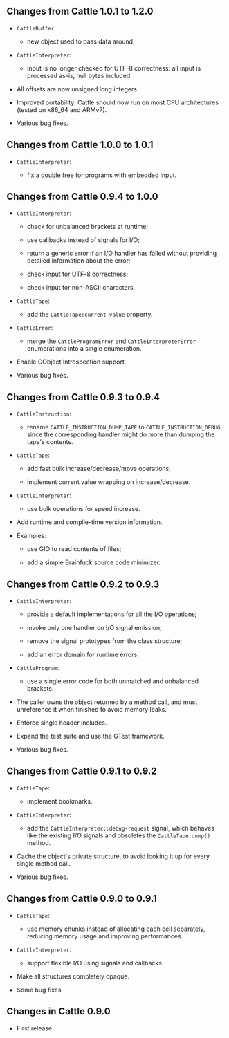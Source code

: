 Changes from Cattle 1.0.1 to 1.2.0
----------------------------------

  * `CattleBuffer`:

    - new object used to pass data around.

  * `CattleInterpreter`:

    - input is no longer checked for UTF-8 correctness: all input is
      processed as-is, null bytes included.

  * All offsets are now unsigned long integers.

  * Improved portability: Cattle should now run on most CPU
    architectures (tested on x86_64 and ARMv7).

  * Various bug fixes.


Changes from Cattle 1.0.0 to 1.0.1
----------------------------------

  * `CattleInterpreter`:

    - fix a double free for programs with embedded input.


Changes from Cattle 0.9.4 to 1.0.0
----------------------------------

  * `CattleInterpreter`:

    - check for unbalanced brackets at runtime;

    - use callbacks instead of signals for I/O;

    - return a generic error if an I/O handler has failed without
      providing detailed information about the error;

    - check input for UTF-8 correctness;

    - check input for non-ASCII characters.

  * `CattleTape`:

    - add the `CattleTape:current-value` property.

  * `CattleError`:

    - merge the `CattleProgramError` and `CattleInterpreterError`
      enumerations into a single enumeration.

  * Enable GObject Introspection support.

  * Various bug fixes.


Changes from Cattle 0.9.3 to 0.9.4
----------------------------------

  * `CattleInstruction`:

    - rename `CATTLE_INSTRUCTION_DUMP_TAPE` to `CATTLE_INSTRUCTION_DEBUG`,
      since the corresponding handler might do more than dumping the
      tape's contents.

  * `CattleTape`:

    - add fast bulk increase/decrease/move operations;

    - implement current value wrapping on increase/decrease.

  * `CattleInterpreter`:

    - use bulk operations for speed increase.

  * Add runtime and compile-time version information.

  * Examples:

    - use GIO to read contents of files;

    - add a simple Brainfuck source code minimizer.


Changes from Cattle 0.9.2 to 0.9.3
----------------------------------

  * `CattleInterpreter`:

    - provide a default implementations for all the I/O operations;

    - invoke only one handler on I/O signal emission;

    - remove the signal prototypes from the class structure;

    - add an error domain for runtime errors.

  * `CattleProgram`:

    - use a single error code for both unmatched and unbalanced brackets.

  * The caller owns the object returned by a method call, and must
    unreference it when finished to avoid memory leaks.

  * Enforce single header includes.

  * Expand the test suite and use the GTest framework.

  * Various bug fixes.


Changes from Cattle 0.9.1 to 0.9.2
----------------------------------

  * `CattleTape`:

    - implement bookmarks.

  * `CattleInterpreter`:

    - add the `CattleInterpreter::debug-request` signal, which behaves like
      the existing I/O signals and obsoletes the `CattleTape.dump()` method.

  * Cache the object's private structure, to avoid looking it up for
    every single method call.

  * Various bug fixes.


Changes from Cattle 0.9.0 to 0.9.1
----------------------------------

  * `CattleTape`:

    - use memory chunks instead of allocating each cell separately,
      reducing memory usage and improving performances.

  * `CattleInterpreter`:

    - support flexible I/O using signals and callbacks.

  * Make all structures completely opaque.

  * Some bug fixes.


Changes in Cattle 0.9.0
-----------------------

  * First release.
